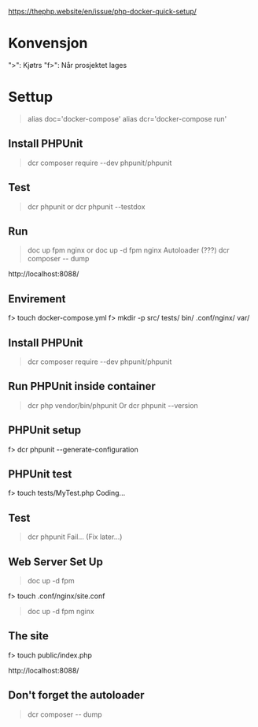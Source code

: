 
https://thephp.website/en/issue/php-docker-quick-setup/

# Konvensjon
">": Kjøtrs
"f>": Når prosjektet lages


# Settup

> alias doc='docker-compose'
> alias dcr='docker-compose run'

## Install PHPUnit
> dcr composer require --dev phpunit/phpunit

## Test
> dcr phpunit
or
> dcr phpunit --testdox

## Run
> doc up fpm nginx
or
> doc up -d fpm nginx
Autoloader (???)
> dcr composer -- dump

http://localhost:8088/


## Envirement
f> touch docker-compose.yml
f> mkdir -p src/ tests/ bin/ .conf/nginx/ var/

## Install PHPUnit
> dcr composer require --dev phpunit/phpunit

## Run PHPUnit inside container
> dcr php vendor/bin/phpunit
Or
> dcr phpunit --version

## PHPUnit setup
f> dcr phpunit  --generate-configuration

## PHPUnit test
f> touch tests/MyTest.php
Coding...

## Test
> dcr phpunit
Fail... (Fix later...)

## Web Server Set Up
> doc up -d fpm 

f> touch .conf/nginx/site.conf

> doc up -d fpm nginx

## The site
f> touch public/index.php

http://localhost:8088/

## Don't forget the autoloader
> dcr composer -- dump